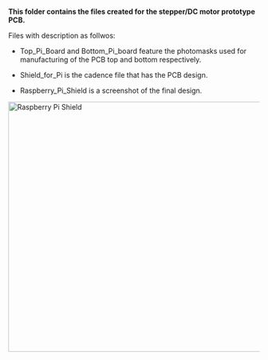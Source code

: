 **This folder contains the files created for the stepper/DC motor prototype PCB.**

Files with description as follwos:

- Top_Pi_Board and Bottom_Pi_board feature the photomasks used for manufacturing of the PCB top and bottom respectively.

- Shield_for_Pi is the cadence file that has the PCB design.

- Raspberry_Pi_Shield is a screenshot of the final design.

<p align="left">
	<img src="https://github.com/Pschiee/Perfect-Colour/blob/master/Documentation/PCB_Design/Pi_Shield_PCB/Raspberry_Pi_Shield.PNG" 
	 title="Raspberry Pi Shield" width="600" height="500" ></a></p>
